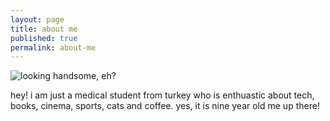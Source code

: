 ```yaml
---
layout: page
title: about me
published: true 
permalink: about-me
---
```

![looking handsome, eh?]({{site.baseurl}}/images/bora1a.png)    

hey! i am just a medical student from turkey who is enthuastic about tech, books, cinema, sports, cats and coffee. yes, it is nine year old me up there!
